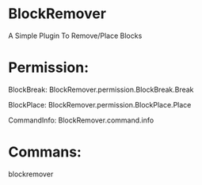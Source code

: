 # BlockRemover

A Simple Plugin To Remove/Place Blocks

# Permission:
  
  BlockBreak: BlockRemover.permission.BlockBreak.Break
  
  BlockPlace: BlockRemover.permission.BlockPlace.Place
  
  CommandInfo: BlockRemover.command.info

# Commans:

   blockremover
